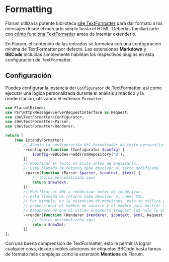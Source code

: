 # Formatting

Flarum utiliza la potente biblioteca [s9e TextFormatter](https://github.com/s9e/TextFormatter) para dar formato a los mensajes desde el marcado simple hasta el HTML. Deberías familiarizarte con [cómo funciona TextFormatter](https://s9etextformatter.readthedocs.io/Getting_started/How_it_works/) antes de intentar extenderlo.

En Flarum, el contenido de las entradas se formatea con una configuración mínima de TextFormatter por defecto. Las extensiones **Markdown** y **BBCode** incluidas simplemente habilitan los respectivos plugins en esta configuración de TextFormatter.

## Configuración

Puedes configurar la instancia del `Configurador` de TextFormatter, así como ejecutar una lógica personalizada durante el análisis sintáctico y la renderización, utilizando el extensor `Formatter`:

```php
use Flarum\Extend;
use Psr\Http\Message\ServerRequestInterface as Request;
use s9e\TextFormatter\Configurator;
use s9e\TextFormatter\Parser;
use s9e\TextFormatter\Renderer;

return [
    (new Extend\Formatter)
        // Añadir la configuración del formateador de texto personalizado
        ->configure(function (Configurator $config) {
            $config->BBCodes->addFromRepository('B');
        })
        // Modificar el texto en bruto antes de analizarlo.
        // Esta llamada de retorno debe devolver el texto modificado.
        ->parse(function (Parser $parser, $context, $text) {
            // lógica personalizada aquí
            return $newText;
        })
        // Modificar el XML a renderizar antes de renderizar.
        // Esta llamada de retorno debe devolver el nuevo XML.
        // Por ejemplo, en la extensión de menciones, esto se utiliza para
        // proporcionar el nombre de usuario y el nombre para mostrar del usuario que está siendo mencionado.
        // Asegúrese de que el último argumento $request sea nulo (u omitido por completo).
        ->render(function (Renderer $renderer, $context, $xml, Request $request = null) {
            // lógica personalizada aquí
            return $newXml;
        })
];
```

Con una buena comprensión de TextFormatter, esto le permitirá lograr cualquier cosa, desde simples adiciones de etiquetas BBCode hasta tareas de formato más complejas como la extensión **Mentions** de Flarum.